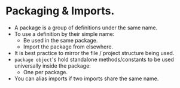 # Packaging & Imports.

* A package is a group of definitions under the same name.
* To use a definition by their simple name:
  * Be used in the same package.
  * Import the package from elsewhere.
* It is best practice to mirror the file / project structure being used.
* ```package object```'s hold standalone methods/constants to be used universally inside the package:
  * One per package.
* You can alias imports if two imports share the same name.